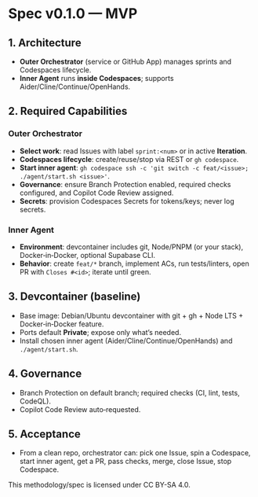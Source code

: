 # Spec v0.1.0 — MVP

## 1. Architecture
- **Outer Orchestrator** (service or GitHub App) manages sprints and Codespaces lifecycle.
- **Inner Agent** runs **inside Codespaces**; supports Aider/Cline/Continue/OpenHands.

## 2. Required Capabilities
### Outer Orchestrator
- **Select work**: read Issues with label `sprint:<num>` or in active **Iteration**.
- **Codespaces lifecycle**: create/reuse/stop via REST or `gh codespace`.
- **Start inner agent**: `gh codespace ssh -c 'git switch -c feat/<issue>; ./agent/start.sh <issue>'`.
- **Governance**: ensure Branch Protection enabled, required checks configured, and Copilot Code Review assigned.
- **Secrets**: provision Codespaces Secrets for tokens/keys; never log secrets.

### Inner Agent
- **Environment**: devcontainer includes git, Node/PNPM (or your stack), Docker‑in‑Docker, optional Supabase CLI.
- **Behavior**: create `feat/*` branch, implement ACs, run tests/linters, open PR with `Closes #<id>`; iterate until green.

## 3. Devcontainer (baseline)
- Base image: Debian/Ubuntu devcontainer with git + gh + Node LTS + Docker‑in‑Docker feature.
- Ports default **Private**; expose only what’s needed.
- Install chosen inner agent (Aider/Cline/Continue/OpenHands) and `./agent/start.sh`.

## 4. Governance
- Branch Protection on default branch; required checks (CI, lint, tests, CodeQL).
- Copilot Code Review auto‑requested.

## 5. Acceptance
- From a clean repo, orchestrator can: pick one Issue, spin a Codespace, start inner agent, get a PR, pass checks, merge, close Issue, stop Codespace.

This methodology/spec is licensed under CC BY-SA 4.0.
